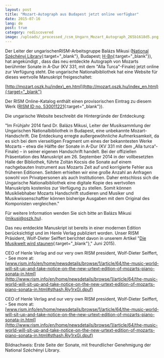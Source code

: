 ```yaml
---
layout: post
title: "Mozart-Autograph aus Budapest jetzt online verfügbar"
date: 2015-07-16
lang: de
post: true
category: rediscovered
image: /uploads/_processed_/csm_Ungarn_Mozart_Autograph_265b1618d5.png
---
```



Der Leiter der ungarischenRISM-Arbeitsgruppe Balázs Mikusi ([National Széchényi Library](http://regi.oszk.hu/index_en.htm){:target="_blank"}, Budapest; [H-Bn](https://opac.rism.info/search?View=rism&siglum=H-Bn){:target="_blank"}), hat angekündigt , dass das neu entdeckte Autograph von Mozarts berühmter Sonate in A-Dur (KV 331, mit dem "Alla Turca"-Finale) jetzt online zur Verfügung steht. Die ungarische Nationalbibliothek hat eine Website für dieses wertvolle Manuskript freigeschaltet:

[http://mozart.oszk.hu/index\_en.html](http://mozart.oszk.hu/index_en.html){:target="_blank"}

Der RISM Online-Katalog enthält einen provisorischen Eintrag zu diesem Werk ([RISM ID no. 530011221](https://opac.rism.info/search?id=530011221){:target="_blank"}).

Die ungarische Website beschreibt die Hintergründe der Entdeckung:

"Im Frühjahr 2014 fand Dr. Balázs Mikusi, Leiter der Musiksammlung der Ungarischen Nationalbibliothek in Budapest, eine unbekannte Mozart-Handschrift. Die Entdeckung erregte außergewöhnliche Aufmerksamkeit, da es sich bei dem vierseitigen Fragment um eines der bekanntesten Werke Mozarts – etwa die Hälfte der Sonate in A-Dur (KV 331 mit dem „Alla turca“-Finale) – in seiner eigenen Handschrift handelt. Bei der offiziellen Präsentation des Manuskript am 26. September 2014 in der vollbesetzten Halle der Bibliothek, führte Zoltán Kocsis die Sonate auf einem nachgebauten Instrument aus Mozarts Zeit auf und korrigierte Fehler aus früheren Editionen. Seitdem erhielten wir eine große Anzahl an Anfragen sowohl von Privatpersonen als auch Institutionen. Daher entschloss sich die Ungarische Nationalbibliothek eine digitale Kopie des wertvollen Manuskripts kostenlos zur Verfügung zu stellen. Somit können Musikliebhaber Mozarts Handschrift studieren und Musiker und Musikwissenschaftler können bisherige Ausgaben mit dem Original des Komponisten vergleichen."

Für weitere Information wenden Sie sich bitte an Balázs Mikusi ([mikusi@oszk.hu](mailto:mikusi@oszk.hu)).

Das neu entdeckte Manuskript ist bereits in einer modernen Edition berücksichtigt und im Henle Verlag publiziert worden. Unser RISM Präsident, Wolf-Dieter Seiffert berichtet davon in unserem Artikel "[Die Musikwelt wird staunen](http://www.rism.info/de/home/newsdetails/browse/1/article/64/the-music-world-will-sit-up-and-take-notice-on-the-new-urtext-edition-of-mozarts-piano-sonata-in.html){:target="_blank"}," Juni 2015).

CEO of Henle Verlag and our very own RISM president, Wolf-Dieter Seiffert, - See more at: [www.rism.info/en/home/newsdetails/browse/1/article/64/the-music-world-will-sit-up-and-take-notice-on-the-new-urtext-edition-of-mozarts-piano-sonata-in.html](http://www.rism.info/en/home/newsdetails/browse/1/article/64/the-music-world-will-sit-up-and-take-notice-on-the-new-urtext-edition-of-mozarts-piano-sonata-in.html#sthash.Riy1rxGi.dpuf)

CEO of Henle Verlag and our very own RISM president, Wolf-Dieter Seiffert, - See more at: [www.rism.info/en/home/newsdetails/browse/1/article/64/the-music-world-will-sit-up-and-take-notice-on-the-new-urtext-edition-of-mozarts-piano-sonata-in.html](http://www.rism.info/en/home/newsdetails/browse/1/article/64/the-music-world-will-sit-up-and-take-notice-on-the-new-urtext-edition-of-mozarts-piano-sonata-in.html#sthash.Riy1rxGi.dpuf)





Bildnachweis: Erste Seite der Sonate, mit freundlicher Genehmigung der National Széchényi Library.



<script type="text/javascript">var switchTo5x=true;</script><script type="text/javascript" src="http://w.sharethis.com/button/buttons.js"></script><script type="text/javascript">stLight.options({publisher: "9b601438-1ce1-49d8-bfd7-9cff5df54c17", doNotHash: false, doNotCopy: false, hashAddressBar: false});</script>